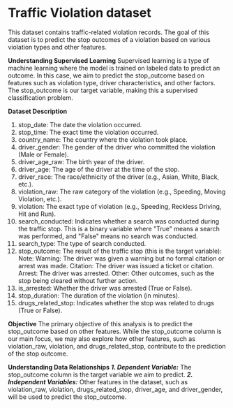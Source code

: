 # Traffic Violation dataset
This dataset contains traffic-related violation records.
The goal of this dataset is to predict the stop outcomes of a violation based on various violation types and other features.

**Understanding Supervised Learning**
Supervised learning is a type of machine learning where the model is trained on labeled data to predict an outcome. In this case, we aim to predict the stop_outcome based on features such as violation type, driver characteristics, and other factors. The stop_outcome is our target variable, making this a supervised classification problem.

**Dataset Description**
1. stop_date: The date the violation occurred.
2. stop_time: The exact time the violation occurred.
3. country_name: The country where the violation took place.
4. driver_gender: The gender of the driver who committed the violation (Male or Female).
5. driver_age_raw: The birth year of the driver.
6. driver_age: The age of the driver at the time of the stop.
7. driver_race: The race/ethnicity of the driver (e.g., Asian, White, Black, etc.).
8. violation_raw: The raw category of the violation (e.g., Speeding, Moving Violation, etc.).
9. violation: The exact type of violation (e.g., Speeding, Reckless Driving, Hit and Run).
10. search_conducted: Indicates whether a search was conducted during the traffic stop. This is a binary variable where "True" means a search was performed, and "False" means no search was conducted.
11. search_type: The type of search conducted.
12. stop_outcome: The result of the traffic stop (this is the target variable):
Note: Warning: The driver was given a warning but no formal citation or arrest was made.
Citation: The driver was issued a ticket or citation.
Arrest: The driver was arrested.
Other: Other outcomes, such as the stop being cleared without further action.
13. is_arrested: Whether the driver was arrested (True or False).
14. stop_duration: The duration of the violation (in minutes).
15. drugs_related_stop: Indicates whether the stop was related to drugs (True or False).

**Objective**
The primary objective of this analysis is to predict the stop_outcome based on other features. While the stop_outcome column is our main focus, we may also explore how other features, such as violation_raw, violation, and drugs_related_stop, contribute to the prediction of the stop outcome.

**Understanding Data Relationships**
**_1. Dependent Variable:_** The stop_outcome column is the target variable we aim to predict.
**_2. Independent Variables:_** Other features in the dataset, such as violation_raw, violation, drugs_related_stop, driver_age, and driver_gender, will be used to predict the stop_outcome.
